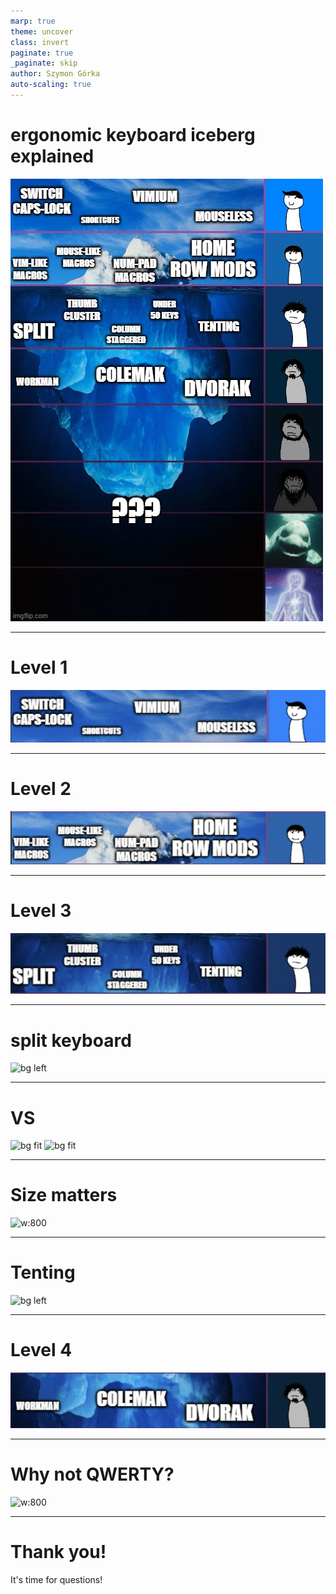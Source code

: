 ```yaml
---
marp: true
theme: uncover
class: invert
paginate: true
_paginate: skip
author: Szymon Górka
auto-scaling: true
---
```


# ergonomic keyboard iceberg explained

![bg left](./img/ergo-iceberg.jpg)

---

# Level 1

![](./img/tier1.png)

---

# Level 2

![](./img/tier2.png)

---

# Level 3

![](./img/tier3.png)

---

# split keyboard

![bg left](https://www.designboom.com/twitterimages/uploads/2022/02/glove80-incredibly-comfortable-ergonomic-keyboard-3-61fa7c5e7ea18.jpg)

---

# VS

![bg fit](https://theawesomer.com/photos/2021/03/aluminum_space_bar_keycap_1.jpg)
![bg fit](https://external-content.duckduckgo.com/iu/?u=https%3A%2F%2Fi.redd.it%2F3vj76judqa151.jpg&f=1&nofb=1&ipt=5cd37bb9aa9c6e36c4be351459b8cfdb0ea03607198475bf3ad45000b2344713&ipo=images)


---

# Size matters

![w:800](https://external-content.duckduckgo.com/iu/?u=https%3A%2F%2Fwww.cgdirector.com%2Fwp-content%2Fuploads%2Fmedia%2F2022%2F11%2FKeyboard-Size-and-Layout-Guide.jpg&f=1&nofb=1&ipt=da2df2b5c4a27e38ef3c763709b4a9735cb2c13fe0a760cab8e859664bcaa45d&ipo=images)

---

# Tenting

![bg left](https://preview.redd.it/my-custom-split-keeb-work-setup-v0-6k73ysafhzfe1.jpg?width=1080&crop=smart&auto=webp&s=0e5b04c367b355fb2879a86a143d402b17fa091b)

---

# Level 4

![](./img/tier4.png)

---

# Why not QWERTY?

 ![w:800](https://typingdonewell.com/wp-content/uploads/2022/05/Colemak-vs-QWERTY-top-100-words-English-1536x871.png.webp)

---

# Thank you!

It's time for questions!